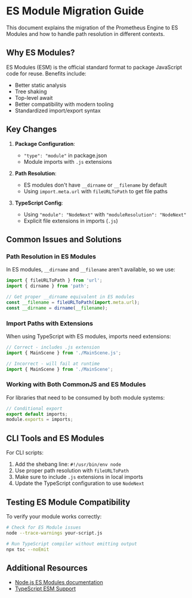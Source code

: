 # ES Module Migration Guide

This document explains the migration of the Prometheus Engine to ES Modules and how to handle path resolution in different contexts.

## Why ES Modules?

ES Modules (ESM) is the official standard format to package JavaScript code for reuse. Benefits include:

- Better static analysis
- Tree shaking
- Top-level await
- Better compatibility with modern tooling
- Standardized import/export syntax

## Key Changes

1. **Package Configuration**:

   - `"type": "module"` in package.json
   - Module imports with `.js` extensions

2. **Path Resolution**:

   - ES modules don't have `__dirname` or `__filename` by default
   - Using `import.meta.url` with `fileURLToPath` to get file paths

3. **TypeScript Config**:
   - Using `"module": "NodeNext"` with `"moduleResolution": "NodeNext"`
   - Explicit file extensions in imports (`.js`)

## Common Issues and Solutions

### Path Resolution in ES Modules

In ES modules, `__dirname` and `__filename` aren't available, so we use:

```javascript
import { fileURLToPath } from 'url';
import { dirname } from 'path';

// Get proper __dirname equivalent in ES modules
const __filename = fileURLToPath(import.meta.url);
const __dirname = dirname(__filename);
```

### Import Paths with Extensions

When using TypeScript with ES modules, imports need extensions:

```typescript
// Correct - includes .js extension
import { MainScene } from './MainScene.js';

// Incorrect - will fail at runtime
import { MainScene } from './MainScene';
```

### Working with Both CommonJS and ES Modules

For libraries that need to be consumed by both module systems:

```javascript
// Conditional export
export default imports;
module.exports = imports;
```

## CLI Tools and ES Modules

For CLI scripts:

1. Add the shebang line: `#!/usr/bin/env node`
2. Use proper path resolution with `fileURLToPath`
3. Make sure to include `.js` extensions in local imports
4. Update the TypeScript configuration to use `NodeNext`

## Testing ES Module Compatibility

To verify your module works correctly:

```bash
# Check for ES Module issues
node --trace-warnings your-script.js

# Run TypeScript compiler without emitting output
npx tsc --noEmit
```

## Additional Resources

- [Node.js ES Modules documentation](https://nodejs.org/api/esm.html)
- [TypeScript ESM Support](https://www.typescriptlang.org/docs/handbook/esm-node.html)
